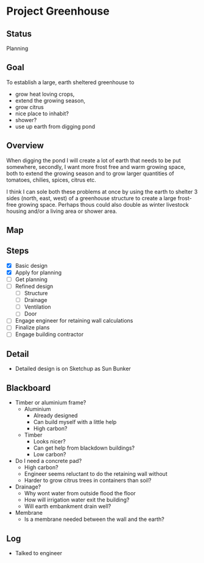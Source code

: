 # Project Greenhouse

## Status

Planning

## Goal

To establish a large, earth sheltered greenhouse to 

- grow heat loving crops, 
- extend the growing season, 
- grow citrus
- nice place to inhabit?
- shower?
- use up earth from digging pond

## Overview

When digging the pond I will create a lot of earth that needs to be put somewhere, secondly, I want more frost free and warm growing space, both to extend the growing season and to grow larger quantities of tomatoes, chilies, spices, citrus etc.

I think I can sole both these problems at once by using the earth to shelter 3 sides (north, east, west) of a greenhouse structure to create a large frost-free growing space. Perhaps thous could also double as winter livestock housing and/or a living area or shower area.

## Map

## Steps

- [x] Basic design
- [x] Apply for planning
- [ ] Get planning
- [ ] Refined design
    - [ ] Structure
    - [ ] Drainage
    - [ ] Ventilation
    - [ ] Door
- [ ] Engage engineer for retaining wall calculations
- [ ] Finalize plans
- [ ] Engage building contractor

## Detail

- Detailed design is on Sketchup as Sun Bunker

## Blackboard

- Timber or aluminium frame?
    - Aluminium
        - Already designed
        - Can build myself with a little help
        - High carbon?
    - Timber
        - Looks nicer?
        - Can get help from blackdown buildings?
        - Low carbon?
- Do I need a concrete pad?
    - High carbon?
    - Engineer seems reluctant to do the retaining wall without
    - Harder to grow citrus trees in containers than soil?
- Drainage?
    - Why wont water from outside flood the floor
    - How will irrigation water exit the building?
    - Will earth embankment drain well?
- Membrane
    - Is a membrane needed between the wall and the earth?

## Log

- Talked to engineer